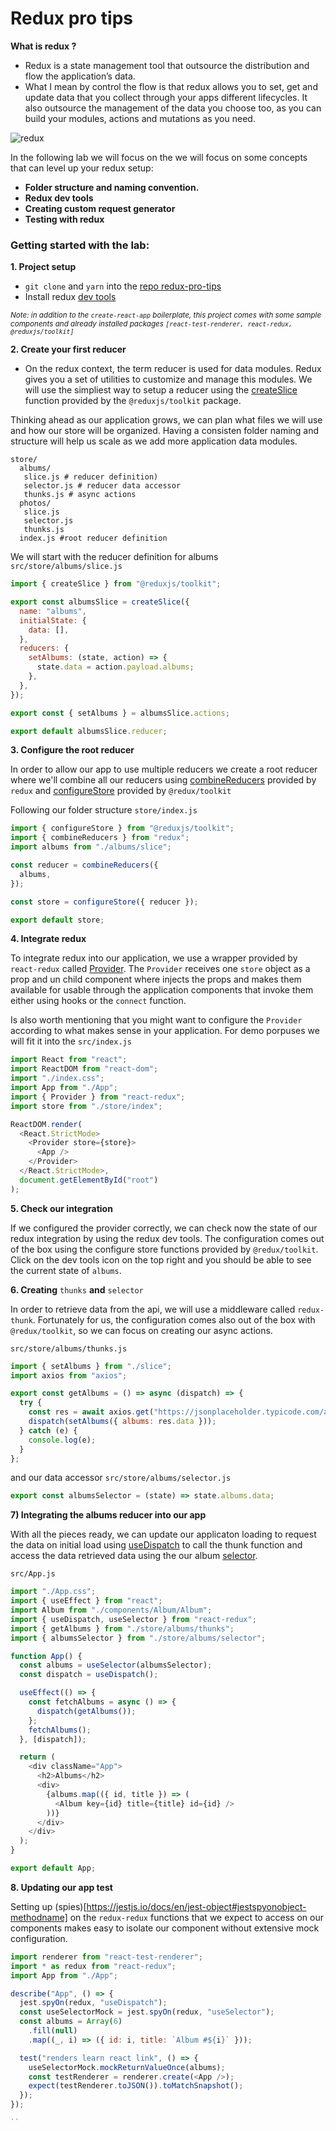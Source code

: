 # Redux pro tips

**What is redux ?**

- Redux is a state management tool that outsource the distribution and flow the application’s data. 
- What I mean by control the flow is that redux allows you to set, get and update data that you collect through your apps different lifecycles. It also outsource the management of the data you choose too, as you can build your modules, actions and mutations as you need. 

![redux](https://miro.medium.com/proxy/1*EdiFUfbTNmk_IxFDNqokqg.png)

In the following lab we will focus on the we will focus on some concepts that can level up your redux setup:

- **Folder structure and naming convention.**
- **Redux dev tools**
- **Creating custom request generator**
- **Testing with redux**

### Getting started with the lab:

**1. Project setup**

- `git clone` and `yarn` into the [repo redux-pro-tips](git@github.com:fgomez-mc/redux-pro-tips.git)
- Install redux [dev tools](https://chrome.google.com/webstore/detail/redux-devtools/lmhkpmbekcpmknklioeibfkpmmfibljd?hl=en)

<sub>*Note: in addition to the `create-react-app` boilerplate, this project comes with some sample components and already installed packages `[react-test-renderer, react-redux, @reduxjs/toolkit]`*</sub>

**2. Create your first reducer**
- On the redux context, the term reducer is used for data modules. Redux gives you a set of utilities to customize and manage this modules. We will use the simpliest way to setup a reducer using the [createSlice](https://redux-toolkit.js.org/api/createSlice) function provided by the `@reduxjs/toolkit` package.

Thinking ahead as our application grows, we can plan what files we will use and how our store will be organized. Having a consisten folder naming and structure will help us scale as we add more application data modules.

```
store/
  albums/
   slice.js # reducer definition)
   selector.js # reducer data accessor
   thunks.js # async actions
  photos/
   slice.js
   selector.js
   thunks.js
  index.js #root reducer definition
```

We will start with the reducer definition for albums `src/store/albums/slice.js`

```javascript
import { createSlice } from "@reduxjs/toolkit";

export const albumsSlice = createSlice({
  name: "albums",
  initialState: {
    data: [],
  },
  reducers: {
    setAlbums: (state, action) => {
      state.data = action.payload.albums;
    },
  },
});

export const { setAlbums } = albumsSlice.actions;

export default albumsSlice.reducer;
```

**3. Configure the root reducer**

In order to allow our app to use multiple reducers we create a root reducer where we'll combine all our reducers using [combineReducers](https://redux.js.org/api/combinereducers) provided by `redux` and [configureStore](https://redux-toolkit.js.org/api/configureStore) provided by `@redux/toolkit`

Following our folder structure `store/index.js`

```javascript
import { configureStore } from "@reduxjs/toolkit";
import { combineReducers } from "redux";
import albums from "./albums/slice";

const reducer = combineReducers({
  albums,
});

const store = configureStore({ reducer });

export default store;

```

**4. Integrate redux**

To integrate redux into our application, we use a wrapper provided by `react-redux` called [Provider](https://react-redux.js.org/api/provider). The `Provider` receives one `store` object as a prop and un child component where injects the props and makes them available for usable through the application components that invoke them either using hooks or the `connect` function.

Is also worth mentioning that you might want to configure the `Provider` according to what makes sense in your application. For demo porpuses we will fit it into the `src/index.js`

```javascript
import React from "react";
import ReactDOM from "react-dom";
import "./index.css";
import App from "./App";
import { Provider } from "react-redux";
import store from "./store/index";

ReactDOM.render(
  <React.StrictMode>
    <Provider store={store}>
      <App />
    </Provider>
  </React.StrictMode>,
  document.getElementById("root")
);
```

**5. Check our integration**

If we configured the provider correctly, we can check now the state of our redux integration by using the redux dev tools. The configuration comes out of the box using the configure store functions provided by `@redux/toolkit`. Click on the dev tools icon on the top right and you should be able to see the current state of `albums`.

**6. Creating** `thunks` **and** `selector`

In order to retrieve data from the api, we will use a middleware called `redux-thunk`. Fortunately for us, the configuration comes also out of the box with `@redux/toolkit`, so we can focus on creating our async actions.

`src/store/albums/thunks.js`

```javascript
import { setAlbums } from "./slice";
import axios from "axios";

export const getAlbums = () => async (dispatch) => {
  try {
    const res = await axios.get("https://jsonplaceholder.typicode.com/albums");
    dispatch(setAlbums({ albums: res.data }));
  } catch (e) {
    console.log(e);
  }
};
```
and our data accessor `src/store/albums/selector.js`

```javascript
export const albumsSelector = (state) => state.albums.data;
```

**7) Integrating the albums reducer into our app**

With all the pieces ready, we can update our applicaton loading to request the data on initial load using [useDispatch](https://react-redux.js.org/api/hooks#usedispatch) to call the thunk function and access the data retrieved data using the our album [selector](https://react-redux.js.org/api/hooks#useselector).  

`src/App.js`


```javascript
import "./App.css";
import { useEffect } from "react";
import Album from "./components/Album/Album";
import { useDispatch, useSelector } from "react-redux";
import { getAlbums } from "./store/albums/thunks";
import { albumsSelector } from "./store/albums/selector";

function App() {
  const albums = useSelector(albumsSelector);
  const dispatch = useDispatch();

  useEffect(() => {
    const fetchAlbums = async () => {
      dispatch(getAlbums());
    };
    fetchAlbums();
  }, [dispatch]);

  return (
    <div className="App">
      <h2>Albums</h2>
      <div>
        {albums.map(({ id, title }) => (
          <Album key={id} title={title} id={id} />
        ))}
      </div>
    </div>
  );
}

export default App;

```

**8. Updating our app test**

Setting up (spies)[https://jestjs.io/docs/en/jest-object#jestspyonobject-methodname] on the `redux-redux` functions that we expect to access on our components makes easy to isolate our component without extensive mock configuration. 

```javascript
import renderer from "react-test-renderer";
import * as redux from "react-redux";
import App from "./App";

describe("App", () => {
  jest.spyOn(redux, "useDispatch");
  const useSelectorMock = jest.spyOn(redux, "useSelector");
  const albums = Array(6)
    .fill(null)
    .map((_, i) => ({ id: i, title: `Album #${i}` }));

  test("renders learn react link", () => {
    useSelectorMock.mockReturnValueOnce(albums);
    const testRenderer = renderer.create(<App />);
    expect(testRenderer.toJSON()).toMatchSnapshot();
  });
});

``